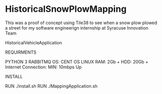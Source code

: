 # HistoricalSnowPlowMapping
This was a proof of concept using Tile38 to see when a snow plow plowed a street for my software engineerign internship at Syracuse Innovation Team

HistoricalVehicleApplication

REQUIRMENTS

PYTHON 3
RABBITMQ
OS: CENT OS LINUX
RAM: 2Gb +
HDD: 20Gb +
Internet Connection: MIN: 10mbps Up


INSTALL

RUN ./install.sh
RUN ./MappingApplication.sh
